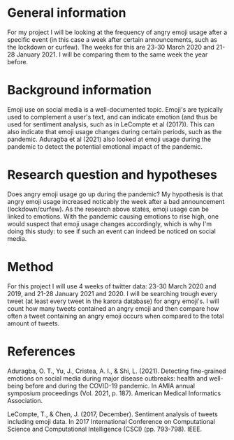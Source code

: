 # General information
 For my project I will be looking at the frequency of angry emoji usage after a specific event (in this case a week after certain announcements, such as the lockdown or curfew).
 The weeks for this are 23-30 March 2020 and 21-28 January 2021. I will be comparing them to the same week the year before.

# Background information
 Emoji use on social media is a well-documented topic. Emoji's are typically used to complement a user's text, and can indicate emotion (and thus be used for sentiment
 analysis, such as in LeCompte et al (2017)). This can also indicate that emoji usage changes during certain periods, such as the pandemic. Aduragba et al (2021) also
 looked at emoji usage during the pandemic to detect the potential emotional impact of the pandemic.

# Research question and hypotheses
 Does angry emoji usage go up during the pandemic? My hypothesis is that angry emoji usage increased noticably the week after a bad announcement (lockdown/curfew). 
 As the research above states, emoji usage can be linked to emotions. With the pandemic causing emotions to rise high, one would suspect that emoji usage changes
 accordingly, which is why I'm doing this study: to see if such an event can indeed be noticed on social media.

# Method
 For this project I will use 4 weeks of twitter data: 23-30 March 2020 and 2019, and 21-28 January 2021 and 2020. I will be searching trough every tweet (at least
 every tweet in the karora database) for angry emoji's. I will count how many tweets contained an angry emoji and then compare how often a tweet containing
 an angry emoji occurs when compared to the total amount of tweets.

# References
 Aduragba, O. T., Yu, J., Cristea, A. I., & Shi, L. (2021). Detecting fine-grained emotions on social media during major disease outbreaks: health and well-being before and during the COVID-19 pandemic. In AMIA annual symposium proceedings (Vol. 2021, p. 187). American Medical Informatics Association.

 LeCompte, T., & Chen, J. (2017, December). Sentiment analysis of tweets including emoji data. In 2017 International Conference on Computational Science and Computational Intelligence (CSCI) (pp. 793-798). IEEE.